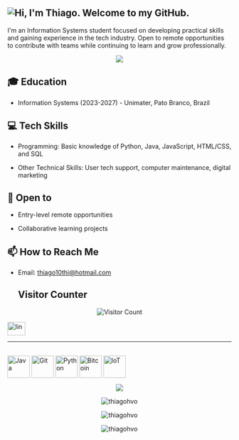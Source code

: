 

## <img src="https://readme-typing-svg.demolab.com?font=Roboto&size=24&pause=1000&color=C9D1D9&multiline=true&width=460&lines=Hi%2C+I'm+Thiago.+Welcome+to+my+GitHub." alt="Hi, I'm Thiago. Welcome to my  GitHub." />



I'm an Information Systems student focused on developing practical skills and gaining experience in the tech industry. Open to remote opportunities to contribute with teams while continuing to learn and grow professionally.

<p  align="center">
<img src="https://user-images.githubusercontent.com/73097560/115834477-dbab4500-a447-11eb-908a-139a6edaec5c.gif">             
<br>
  
## 🎓 Education

- Information Systems (2023-2027) - Unimater, Pato Branco, Brazil
  
## 💻 Tech Skills

- Programming: Basic knowledge of Python, Java, JavaScript, HTML/CSS, and SQL
  
- Other Technical Skills: User tech support, computer maintenance, digital marketing

## 🤝 Open to

- Entry-level remote opportunities
  
- Collaborative learning projects
  
## 📫 How to Reach Me

- Email: [thiago10thi@hotmail.com](mailto:thiago10thi@hotmail.com)

  ## Visitor Counter
<div align="center">



![Visitor Count](https://profile-counter.glitch.me/{thiagohvo}/count.svg)
</div>


<a href="https://www.linkedin.com/in/thiagohvo/" target="blank"><img align="center" src="https://raw.githubusercontent.com/rahuldkjain/github-profile-readme-generator/master/src/images/icons/Social/linked-in-alt.svg" alt="lin" height="30" width="40" /></a>

---

<div style="display: inline_block"><br>
  <img align="center" alt="Java" height="50" width="50" src="https://raw.githubusercontent.com/jmnote/z-icons/master/svg/java.svg">
  <img align="center" alt="Git" height="50" width="50" src="https://raw.githubusercontent.com/jmnote/z-icons/master/svg/git.svg">
  <img align="center" alt="Python" height="50" width="50" src="https://upload.wikimedia.org/wikipedia/commons/thumb/0/0a/Python.svg/640px-Python.svg.png">
  <img align="center" alt="Bitcoin" height="50" width="50" src="https://assets.coingecko.com/coins/images/1/large/bitcoin.png?1696501400">
  <img align="center" alt="IoT" height="50" width="50" src="https://images.credly.com/size/110x110/images/fce226c2-0f13-4e17-b60c-24fa6ffd88cb/Intro2IoT.png">
</div>
<!--Git Stats-->
<p  align="center">
<img src="https://user-images.githubusercontent.com/73097560/115834477-dbab4500-a447-11eb-908a-139a6edaec5c.gif">             
<br>
 <p align="center"> <img src="https://github-readme-stats.vercel.app/api/top-langs?username=thiagohvo&show_icons=true&locale=en&layout=compact" alt="thiagohvo" /></p>
<p align="center"> <img src="https://github-readme-stats.vercel.app/api?username=thiagohvo&show_icons=true&locale=en" alt="thiagohvo" /></p> 
<!--SVG BOTTOM-->
<p align="center"> <img src="https://raw.githubusercontent.com/mayhemantt/mayhemantt/Update/svg/Bottom.svg" alt="thiagohvo" /></p> 

